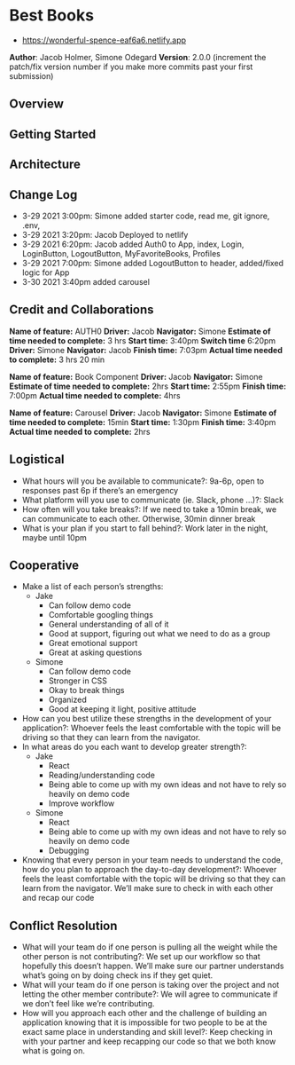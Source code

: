 # Best Books
- https://wonderful-spence-eaf6a6.netlify.app

**Author**: Jacob Holmer, Simone Odegard
**Version**: 2.0.0 (increment the patch/fix version number if you make more commits past your first submission)

## Overview
<!-- Provide a high level overview of what this application is and why you are building it, beyond the fact that it's an assignment for this class. (i.e. What's your problem domain?) -->

## Getting Started
<!-- What are the steps that a user must take in order to build this app on their own machine and get it running? -->

## Architecture
<!-- Provide a detailed description of the application design. What technologies (languages, libraries, etc) you're using, and any other relevant design information. -->

## Change Log
- 3-29 2021 3:00pm: Simone added starter code, read me, git ignore, .env, 
- 3-29 2021 3:20pm: Jacob Deployed to netlify
- 3-29 2021 6:20pm: Jacob added Auth0 to App, index, Login, LoginButton, LogoutButton, MyFavoriteBooks, Profiles
- 3-29 2021 7:00pm: Simone added LogoutButton to header, added/fixed logic for App
- 3-30 2021 3:40pm added carousel

## Credit and Collaborations
<!-- Give credit (and a link) to other people or resources that helped you build this application. -->

**Name of feature:** AUTH0
**Driver:** Jacob
**Navigator:** Simone
**Estimate of time needed to complete:** 3 hrs
**Start time:** 3:40pm 
**Switch time** 6:20pm
**Driver:** Simone
**Navigator:** Jacob
**Finish time:** 7:03pm
**Actual time needed to complete:** 3 hrs 20 min

**Name of feature:** Book Component
**Driver:** Jacob
**Navigator:** Simone
**Estimate of time needed to complete:** 2hrs
**Start time:** 2:55pm
**Finish time:** 7:00pm
**Actual time needed to complete:** 4hrs

**Name of feature:** Carousel
**Driver:** Jacob
**Navigator:** Simone
**Estimate of time needed to complete:** 15min
**Start time:** 1:30pm
**Finish time:** 3:40pm
**Actual time needed to complete:** 2hrs

## Logistical
- What hours will you be available to communicate?: 9a-6p, open to responses past 6p if there’s an emergency
- What platform will you use to communicate (ie. Slack, phone …)?: Slack
- How often will you take breaks?: If we need to take a 10min break, we can communicate to each other. Otherwise, 30min dinner break
- What is your plan if you start to fall behind?: Work later in the night, maybe until 10pm

## Cooperative
- Make a list of each person’s strengths:
  - Jake
    - Can follow demo code
    - Comfortable googling things
    - General understanding of all of it
    - Good at support, figuring out what we need to do as a group
    - Great emotional support
    - Great at asking questions
  - Simone
    - Can follow demo code
    - Stronger in CSS
    - Okay to break things
    - Organized
    - Good at keeping it light, positive attitude
- How can you best utilize these strengths in the development of your application?: Whoever feels the least comfortable with the topic will be driving so that they can learn from the navigator.
- In what areas do you each want to develop greater strength?:
  - Jake
    - React
    - Reading/understanding code
    - Being able to come up with my own ideas and not have to rely so heavily on demo code
    - Improve workflow
  - Simone
    - React
    - Being able to come up with my own ideas and not have to rely so heavily on demo code
    - Debugging
- Knowing that every person in your team needs to understand the code, how do you plan to approach the day-to-day development?: Whoever feels the least comfortable with the topic will be driving so that they can learn from the navigator. We’ll make sure to check in with each other and recap our code

## Conflict Resolution
- What will your team do if one person is pulling all the weight while the other person is not contributing?: We set up our workflow so that hopefully this doesn’t happen. We’ll make sure our partner understands what’s going on by doing check ins if they get quiet.
- What will your team do if one person is taking over the project and not letting the other member contribute?: We will agree to communicate if we don’t feel like we’re contributing.
- How will you approach each other and the challenge of building an application knowing that it is impossible for two people to be at the exact same place in understanding and skill level?: Keep checking in with your partner and keep recapping our code so that we both know what is going on.
